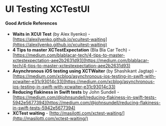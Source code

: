 # UI Testing XCTestUI

#### Good Article References

* **Waits in XCUI Test** \(by Alex Ilyenko\) - [https://alexilyenko.github.io/xcuitest-waiting](https://alexilyenko.github.io/xcuitest-waiting)
* **4 Tips to master XCTestExpectation** \(Bla Bla Car Tech\) - [https://medium.com/blablacar-tech/4-tips-to-master-xctestexpectation-aee2b2631d93](https://medium.com/blablacar-tech/4-tips-to-master-xctestexpectation-aee2b2631d93)
* **Asynchronous iOS testing using XCTWaiter** \(by Shashikant Jagtap\) - [https://medium.com/xcblog/asynchronous-ios-testing-in-swift-with-xcwaiter-e31c93014c33](https://medium.com/xcblog/asynchronous-ios-testing-in-swift-with-xcwaiter-e31c93014c33)
* **Reducing flakiness in Swift tests** by John Sundell - [https://medium.com/@johnsundell/reducing-flakiness-in-swift-tests-5942e5677394](https://medium.com/@johnsundell/reducing-flakiness-in-swift-tests-5942e5677394)
* **XCTest waiting** - [http://masilotti.com/xctest-waiting/](http://masilotti.com/xctest-waiting/)

